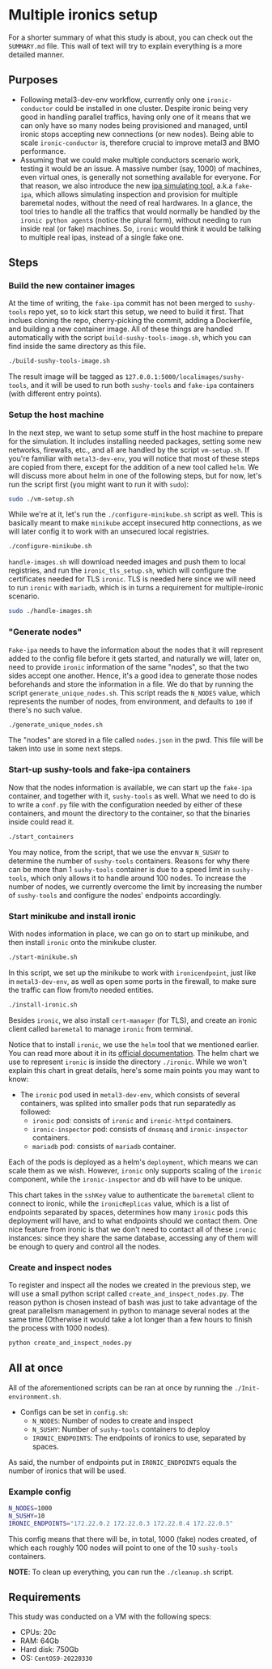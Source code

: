 # Multiple ironics setup

For a shorter summary of what this study is about, you can check out the `SUMMARY.md` file. This wall of text will try to explain everything is a more detailed manner.

## Purposes
- Following metal3-dev-env workflow, currently only one `ironic-conductor` could be installed in one cluster. Despite ironic being very good in handling parallel traffics, having only one of it means that we can only have so many nodes being provisioned and managed, until ironic stops accepting new connections (or new nodes). Being able to scale `ironic-conductor` is, therefore crucial to improve metal3 and BMO performance. 
- Assuming that we could make multiple conductors scenario work, testing it would be an issue. A massive number (say, 1000) of machines, even virtual ones, is generally not something available for everyone. For that reason, we also introduce the new [ipa simulating tool](https://review.opendev.org/c/openstack/sushy-tools/+/875366), a.k.a `fake-ipa`, which allows simulating inspection and provision for multiple baremetal nodes, without the need of real hardwares. In a glance, the tool tries to handle all the traffics that would normally be handled by the `ironic python agent`s (notice the plural form), without needing to run inside real (or fake) machines. So, `ironic` would think it would be talking to multiple real ipas, instead of a single fake one.

## Steps
### Build the new container images
At the time of writing, the `fake-ipa` commit has not been merged to `sushy-tools` repo yet, so to kick start this setup, we need to build it first. That inclues cloning the repo, cherry-picking the commit, adding a Dockerfile, and building a new container image. All of these things are handled automatically with the script `build-sushy-tools-image.sh`, which you can find inside the same directory as this file.

```bash
./build-sushy-tools-image.sh
```
The result image will be tagged as `127.0.0.1:5000/localimages/sushy-tools`, and it will be used to run both `sushy-tools` and `fake-ipa` containers (with different entry points).

### Setup the host machine
In the next step, we want to setup some stuff in the host machine to prepare for the simulation. It includes installing needed packages, setting some new networks, firewalls, etc., and all are handled by the script `vm-setup.sh`. If you're familiar with `metal3-dev-env`, you will notice that most of these steps are copied from there, except for the addition of a new tool called `helm`. We will discuss more about helm in one of the following steps, but for now, let's run the script first (you might want to run it with `sudo`):

```bash
sudo ./vm-setup.sh
```
While we're at it, let's run the `./configure-minikube.sh` script as well. This is basically meant to make `minikube` accept insecured http connections, as we will later config it to work with an unsecured local registries.

```bash
./configure-minikube.sh
```
`handle-images.sh` will download needed images and push them to local registries, and run the `ironic_tls_setup.sh`, which will configure the certificates needed for TLS `ironic`. TLS is needed here since we will need to run `ironic` with `mariadb`, which is in turns a requirement for multiple-ironic scenario.

```bash
sudo ./handle-images.sh
```

### "Generate nodes"
`Fake-ipa` needs to have the information about the nodes that it will represent added to the config file before it gets started, and naturally we will, later on, need to provide `ironic` information of the same "nodes", so that the two sides accept one another. Hence, it's a good idea to generate those nodes beforehands and store the information in a file. We do that by running the script `generate_unique_nodes.sh`. This script reads the `N_NODES` value, which represents the number of nodes, from environment, and defaults to `100` if there's no such value.

```bash
./generate_unique_nodes.sh
```

The "nodes" are stored in a file called `nodes.json` in the pwd. This file will be taken into use in some next steps.

### Start-up sushy-tools and fake-ipa containers
Now that the nodes information is available, we can start up the `fake-ipa` container, and together with it, `sushy-tools` as well. What we need to do is to write a `conf.py` file with the configuration needed by either of these containers, and mount the directory to the container, so that the binaries inside could read it.

```bash
./start_containers
```
You may notice, from the script, that we use the envvar `N_SUSHY` to determine the number of `sushy-tools` containers. Reasons for why there can be more than 1 `sushy-tools` container is due to a speed limit in `sushy-tools`, which only allows it to handle around 100 nodes. To increase the number of nodes, we currently overcome the limit by increasing the number of `sushy-tools` and configure the nodes' endpoints accordingly.

### Start minikube and install ironic

With nodes information in place, we can go on to start up minikube, and then install `ironic` onto the minikube cluster.

```bash
./start-minikube.sh
```
In this script, we set up the minikube to work with `ironicendpoint`, just like in `metal3-dev-env`, as well as open some ports in the firewall, to make sure the traffic can flow from/to needed entities.

```bash
./install-ironic.sh
```
Besides `ironic`, we also install `cert-manager` (for TLS), and create an ironic client called `baremetal` to manage `ironic` from terminal.

Notice that to install `ironic`, we use the `helm` tool that we mentioned earlier. You can read more about it in its [official documentation](https://helm.sh/docs/). The helm chart we use to represent `ironic` is inside the directory `./ironic`. While we won't explain this chart in great details, here's some main points you may want to know:

- The `ironic` pod used in `metal3-dev-env`, which consists of several containers, was splited into smaller pods that run separatedly as followed:
   - `ironic` pod: consists of `ironic` and `ironic-httpd` containers.
   - `ironic-inspector` pod: consists of `dnsmasq` and `ironic-inspector` containers.
   - `mariadb` pod: consists of `mariadb` container.

Each of the pods is deployed as a helm's `deployment`, which means we can scale them as we wish. However, `ironic` only supports scaling of the `ironic` component, while the `ironic-inspector` and db will have to be unique.

This chart takes in the `sshKey` value to authenticate the `baremetal` client to connect to ironic, while the `ironicReplicas` value, which is a list of endpoints separated by spaces, determines how many `ironic` pods this deployment will have, and to what endpoints should we contact them. One nice feature from ironic is that we don't need to contact all of these `ironic` instances: since they share the same database, accessing any of them will be enough to query and control all the nodes.

### Create and inspect nodes

To register and inspect all the nodes we created in the previous step, we will use a small python script called `create_and_inspect_nodes.py`. The reason python is chosen instead of bash was just to take advantage of the great parallelism management in python to manage several nodes at the same time (Otherwise it would take a lot longer than a few hours to finish the process with 1000 nodes).

```bash
python create_and_inspect_nodes.py
```

## All at once

All of the aforementioned scripts can be ran at once by running the `./Init-environment.sh`. 
- Configs can be set in `config.sh`:
   - `N_NODES`: Number of nodes to create and inspect
   - `N_SUSHY`: Number of `sushy-tools` containers to deploy
   - `IRONIC_ENDPOINTS`: The endpoints of ironics to use, separated by spaces.

As said, the number of endpoints put in `IRONIC_ENDPOINTS` equals the number of ironics that will be used.

### Example config
```bash
N_NODES=1000
N_SUSHY=10
IRONIC_ENDPOINTS="172.22.0.2 172.22.0.3 172.22.0.4 172.22.0.5"
```
This config means that there will be, in total, 1000 (fake) nodes created, of which each roughly 100 nodes will point to one of the 10 `sushy-tools` containers.

__NOTE__: To clean up everything, you can run the `./cleanup.sh` script.

## Requirements
This study was conducted on a VM with the following specs:
- CPUs: 20c
- RAM: 64Gb
- Hard disk: 750Gb
- OS: `CentOS9-20220330`
